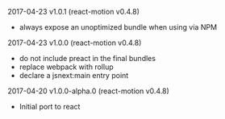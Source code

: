 2017-04-23 v1.0.1 (react-motion v0.4.8)
* always expose an unoptimized bundle when using via NPM

2017-04-23 v1.0.0 (react-motion v0.4.8)
* do not include preact in the final bundles
* replace webpack with rollup
* declare a jsnext:main entry point

2017-04-20 v1.0.0-alpha.0 (react-motion v0.4.8)
* Initial port to react
